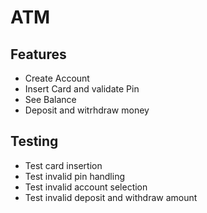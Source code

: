 # ATM

## Features
- Create Account
- Insert Card and validate Pin
- See Balance
- Deposit and witrhdraw money

## Testing
- Test card insertion
- Test invalid pin handling
- Test invalid account selection
- Test invalid deposit and withdraw amount